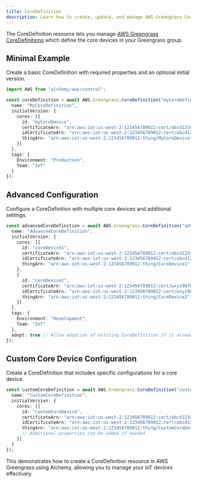```yaml
---
title: CoreDefinition
description: Learn how to create, update, and manage AWS Greengrass CoreDefinitions using Alchemy Cloud Control.
---
```


The CoreDefinition resource lets you manage [AWS Greengrass CoreDefinitions](https://docs.aws.amazon.com/greengrass/latest/userguide/) which define the core devices in your Greengrass group.

## Minimal Example

Create a basic CoreDefinition with required properties and an optional initial version.

```ts
import AWS from "alchemy/aws/control";

const coreDefinition = await AWS.Greengrass.CoreDefinition("myCoreDefinition", {
  name: "MyCoreDefinition",
  initialVersion: {
    cores: [{
      id: "myCoreDevice",
      certificateArn: "arn:aws:iot:us-west-2:123456789012:cert/abcd1234efgh5678ijkl9012mnop3456qrst7890uvwx",
      idCertificateArn: "arn:aws:iot:us-west-2:123456789012:cert/abcd1234efgh5678ijkl9012mnop3456qrst7890uvwx",
      thingArn: "arn:aws:iot:us-west-2:123456789012:thing/MyCoreDevice"
    }]
  },
  tags: {
    Environment: "Production",
    Team: "IoT"
  }
});
```

## Advanced Configuration

Configure a CoreDefinition with multiple core devices and additional settings.

```ts
const advancedCoreDefinition = await AWS.Greengrass.CoreDefinition("advancedCoreDefinition", {
  name: "AdvancedCoreDefinition",
  initialVersion: {
    cores: [{
      id: "coreDevice1",
      certificateArn: "arn:aws:iot:us-west-2:123456789012:cert/abcd1234efgh5678ijkl9012mnop3456qrst7890uvwx",
      idCertificateArn: "arn:aws:iot:us-west-2:123456789012:cert/abcd1234efgh5678ijkl9012mnop3456qrst7890uvwx",
      thingArn: "arn:aws:iot:us-west-2:123456789012:thing/CoreDevice1"
    },
    {
      id: "coreDevice2",
      certificateArn: "arn:aws:iot:us-west-2:123456789012:cert/wxyz9876mnop1234ijkl5678efgh9012qrst3456uvwx",
      idCertificateArn: "arn:aws:iot:us-west-2:123456789012:cert/wxyz9876mnop1234ijkl5678efgh9012qrst3456uvwx",
      thingArn: "arn:aws:iot:us-west-2:123456789012:thing/CoreDevice2"
    }]
  },
  tags: {
    Environment: "Development",
    Team: "IoT"
  },
  adopt: true // Allow adoption of existing CoreDefinition if it already exists
});
```

## Custom Core Device Configuration

Create a CoreDefinition that includes specific configurations for a core device.

```ts
const customCoreDefinition = await AWS.Greengrass.CoreDefinition("customCoreDefinition", {
  name: "CustomCoreDefinition",
  initialVersion: {
    cores: [{
      id: "customCoreDevice",
      certificateArn: "arn:aws:iot:us-west-2:123456789012:cert/abcd1234efgh5678ijkl9012mnop3456qrst7890uvwx",
      idCertificateArn: "arn:aws:iot:us-west-2:123456789012:cert/abcd1234efgh5678ijkl9012mnop3456qrst7890uvwx",
      thingArn: "arn:aws:iot:us-west-2:123456789012:thing/CustomCoreDevice",
      // Additional properties can be added if needed
    }]
  }
});
```

This demonstrates how to create a CoreDefinition resource in AWS Greengrass using Alchemy, allowing you to manage your IoT devices effectively.
